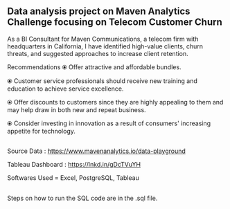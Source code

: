 
## Data analysis project on Maven Analytics Challenge focusing on Telecom Customer Churn

As a BI Consultant for Maven Communications, a telecom firm with headquarters in California, I have identified high-value clients, churn threats, and suggested approaches to increase client retention.

Recommendations
⦿ Offer attractive and affordable bundles.

⦿ Customer service professionals should receive new training and education to achieve service excellence.

⦿ Offer discounts to customers since they are highly appealing to them and may help draw in both new and repeat business.

⦿ Consider investing in innovation as a result of consumers' increasing appetite for technology.

##
Source Data : https://www.mavenanalytics.io/data-playground

Tableau Dashboard : https://lnkd.in/gDcTVuYH

Softwares Used = Excel, PostgreSQL, Tableau
##

Steps on how to run the SQL code are in the .sql file.

